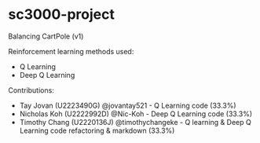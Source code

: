 # sc3000-project
Balancing CartPole (v1)

Reinforcement learning methods used:
- Q Learning
- Deep Q Learning

Contributions:
- Tay Jovan (U2223490G) @jovantay521 - Q Learning code (33.3%)
- Nicholas Koh (U2222992D) @Nic-Koh - Deep Q Learning code (33.3%)
- Timothy Chang (U2220136J) @timothychangeke - Q learning & Deep Q Learning code refactoring & markdown (33.3%)
